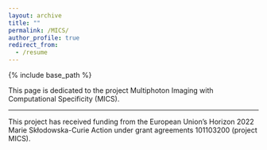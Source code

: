 ```yaml
---
layout: archive
title: ""
permalink: /MICS/
author_profile: true
redirect_from:
  - /resume
---
```


{% include base_path %}

This page is dedicated to the project Multiphoton Imaging with Computational Specificity (MICS).





________________________
This project has received funding from the European Union’s Horizon 2022 Marie Skłodowska-Curie Action under grant agreements 101103200 (project MICS).
